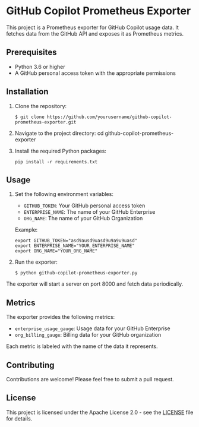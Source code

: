 # GitHub Copilot Prometheus Exporter

This project is a Prometheus exporter for GitHub Copilot usage data. It fetches data from the GitHub API and exposes it as Prometheus metrics.

## Prerequisites

- Python 3.6 or higher
- A GitHub personal access token with the appropriate permissions

## Installation

1. Clone the repository:

   ```
   $ git clone https://github.com/yourusername/github-copilot-prometheus-exporter.git
   ```

2. Navigate to the project directory:
cd github-copilot-prometheus-exporter

3. Install the required Python packages:
   ```
   pip install -r requirements.txt
   ```

## Usage

1. Set the following environment variables:
   - `GITHUB_TOKEN`: Your GitHub personal access token
   - `ENTERPRISE_NAME`: The name of your GitHub Enterprise
   - `ORG_NAME`: The name of your GitHub Organization

   Example:
   ```
   export GITHUB_TOKEN="asd9ausd9uasd9u9a9u9uasd"
   export ENTERPRISE_NAME="YOUR_ENTERPRISE_NAME"
   export ORG_NAME="YOUR_ORG_NAME"
   ```

2. Run the exporter:

   ```
   $ python github-copilot-prometheus-exporter.py
   ```

The exporter will start a server on port 8000 and fetch data periodically.

## Metrics

The exporter provides the following metrics:

- `enterprise_usage_gauge`: Usage data for your GitHub Enterprise
- `org_billing_gauge`: Billing data for your GitHub organization

Each metric is labeled with the name of the data it represents.

## Contributing

Contributions are welcome! Please feel free to submit a pull request.

## License

This project is licensed under the Apache License 2.0 - see the [LICENSE](LICENSE) file for details.